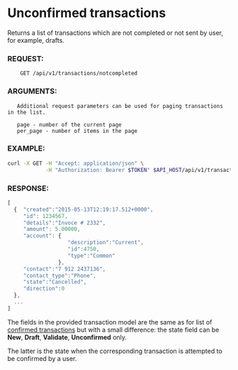 # Unconfirmed transactions

Returns a list of transactions which are not completed or not sent by user, for example, drafts.

### REQUEST:
```
    GET /api/v1/transactions/notcompleted
```
### ARGUMENTS:

       Additional request parameters can be used for paging transactions in the list.

       page - number of the current page
       per_page - number of items in the page

### EXAMPLE:

```bash
curl -X GET -H "Accept: application/json" \
            -H "Authorization: Bearer $TOKEN" $API_HOST/api/v1/transactions/notcompleted?page=0&per_page=5
```

### RESPONSE:

```javascript
[
  {  "created":"2015-05-13T12:19:17.512+0000",
     "id": 1234567, 
     "details":"Invoce # 2332",
     "amount": 5.00000,
     "account": { 
                   "description":"Current",
                   "id":4750,
                   "type":"Common"
                },
     "contact":"7 912 2437136", 
     "contact_type":"Phone",
     "state":"Cancelled", 
     "direction":0
  },
  ...
]
```

The fields in the provided transaction model are the same as for list of [confirmed transactions](./completedtransactions.md)
but with a small difference: the state field can be **New**, **Draft**, **Validate**, **Unconfirmed** only.

The latter is the state when the corresponding transaction is attempted to be confirmed by a user.
